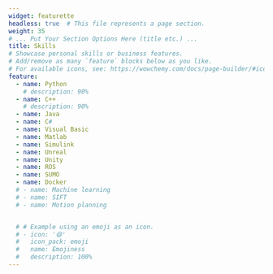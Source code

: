 ```yaml
---
widget: featurette
headless: true  # This file represents a page section.
weight: 35
# ... Put Your Section Options Here (title etc.) ...
title: Skills
# Showcase personal skills or business features.
# Add/remove as many `feature` blocks below as you like.
# For available icons, see: https://wowchemy.com/docs/page-builder/#icons
feature:
  - name: Python
    # description: 90%
  - name: C++
    # description: 90%
  - name: Java
  - name: C#
  - name: Visual Basic
  - name: Matlab
  - name: Simulink
  - name: Unreal
  - name: Unity
  - name: ROS
  - name: SUMO
  - name: Docker
  # - name: Machine learning
  # - name: SIFT
  # - name: Motion planning


  # # Example using an emoji as an icon.
  # - icon: '😄'
  #   icon_pack: emoji
  #   name: Emojiness
  #   description: 100%
---
```

